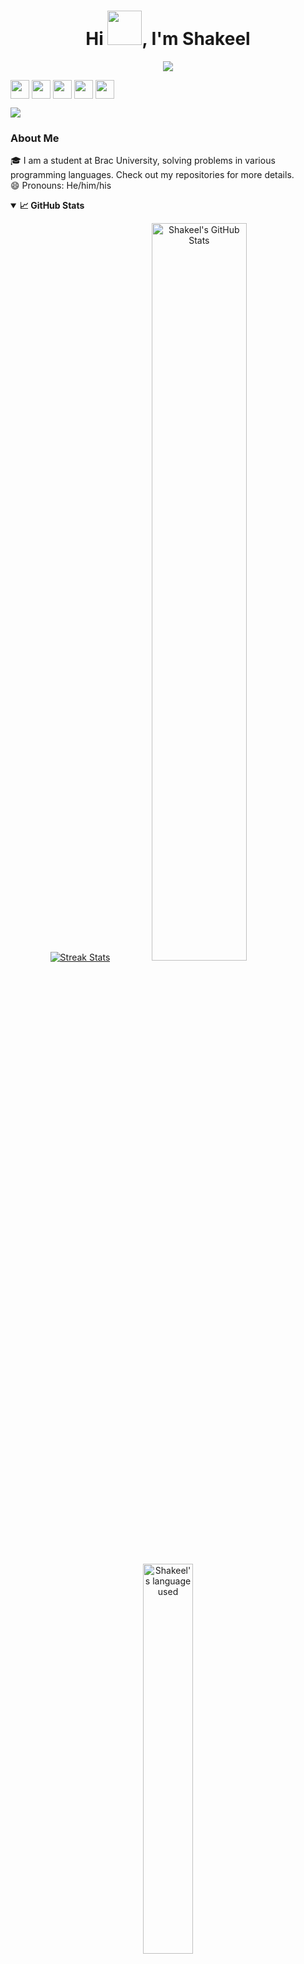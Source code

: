 <!-- Profile Header -->
<h1 align="center">Hi <img src="https://github.com/mitul3737/mitul3737/blob/main/Wave.gif" height="55px" width="55px">, I'm Shakeel</h1>

<!-- Typing SVG -->
<p align="center">
    <img src="https://readme-typing-svg.herokuapp.com?color=E22FE4&width=380&height=45&lines=Student+at+BRAC+University;Java+Enthusiast;Learning+AI+and+ML;Nice+to+Meet+You!&center=true"></a>
</p>

<!-- Social Media Links -->
<p align="left">
<a href="https://twitter.com/your_twitter" target="blank"><img align="center" src="https://github.com/mitul3737/mitul3737/blob/main/socials/twitter.png" title="Twitter" alt="" height="30" /></a>
<a href="https://www.linkedin.com/in/your_linkedin" target="blank"><img align="center" src="https://github.com/mishmanners/MishManners/blob/master/socials/transparent-Linkedin-logo-icon.png" alt="" height="30" /></a>
<a href="https://www.instagram.com/your_instagram" target="blank"><img align="center" src="https://github.com/mitul3737/mitul3737/blob/main/socials/instagram.png" alt="" height="30" /></a>
<a href="https://youtube.com/your_youtube" target="blank"><img align="center" src="https://github.com/mitul3737/mitul3737/blob/main/socials/YouTube.png" alt="" height="30" /></a>
<a href="https://dev.to/your_devto" target="blank"><img align="center" src="https://github.com/mitul3737/mitul3737/blob/main/socials/Devto.png" alt="" height="30" /></a>
</p>

<!-- Visitor Badge -->
![](https://visitor-badge.glitch.me/badge?page_id=officialshakeel.officialshakeel)
<br />

### About Me 
🎓 I am a student at Brac University, solving problems in various programming languages. Check out my repositories for more details. </br>
😄 Pronouns: He/him/his</br>

<details open="">
  <summary><b>📈 GitHub Stats</b></summary>
  <p align="center">
    <a href="https://github.com/officialshakeel/officialshakeel"><img alt="Streak Stats" src="https://github-readme-streak-stats.herokuapp.com/?user=officialshakeel&theme=highcontrast"/></a>
    <a href="https://github.com/officialshakeel/officialshakeel"><img alt="Shakeel's GitHub Stats" src="https://github-readme-stats.vercel.app/api?username=officialshakeel&show_icons=true&theme=merko" width=55%/></a>
    <a href="https://github.com/officialshakeel/officialshakeel"><img alt="Shakeel's language used" src="https://github-readme-stats.vercel.app/api/top-langs/?username=officialshakeel&layout=compact&langs_count=8&theme=gruvbox" width=40%/></a>
  </p>
</details>

### Blog Posts & YouTube Videos:
<!-- BLOG-POST-LIST:START -->
- [Your latest blog post or video](https://your_blog_or_video_link)
<!-- BLOG-POST-LIST:END -->

